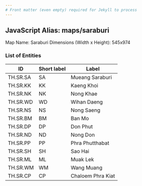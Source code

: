 ```yaml
---
# Front matter (even empty) required for Jekyll to process
---
```


## JavaScript Alias: maps/saraburi

Map Name: Saraburi
Dimensions (Width x Height): 545x974

### List of Entities

| ID       | Short label | Label             |
| -------- | ----------- | ----------------- |
| TH.SR.SA | SA          | Mueang Saraburi   |
| TH.SR.KK | KK          | Kaeng Khoi        |
| TH.SR.NK | NK          | Nong Khae         |
| TH.SR.WD | WD          | Wihan Daeng       |
| TH.SR.NS | NS          | Nong Saeng        |
| TH.SR.BM | BM          | Ban Mo            |
| TH.SR.DP | DP          | Don Phut          |
| TH.SR.ND | ND          | Nong Don          |
| TH.SR.PP | PP          | Phra Phutthabat   |
| TH.SR.SH | SH          | Sao Hai           |
| TH.SR.ML | ML          | Muak Lek          |
| TH.SR.WM | WM          | Wang Muang        |
| TH.SR.CP | CP          | Chaloem Phra Kiat |
